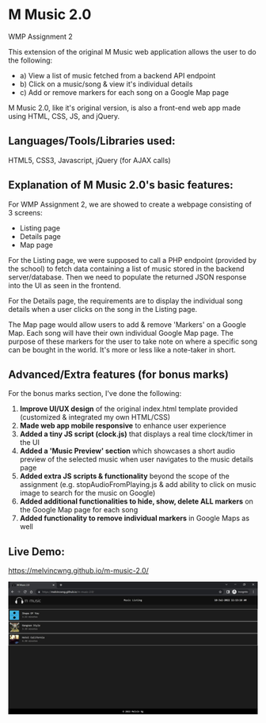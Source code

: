 # M Music 2.0

WMP Assignment 2

This extension of the original M Music web application allows the user to do the following:

- a) View a list of music fetched from a backend API endpoint
- b) Click on a music/song & view it's individual details
- c) Add or remove markers for each song on a Google Map page

M Music 2.0, like it's original version, is also a front-end web app made using HTML, CSS, JS, and jQuery.

## Languages/Tools/Libraries used:

HTML5, CSS3, Javascript, jQuery (for AJAX calls)

## Explanation of M Music 2.0's basic features:

For WMP Assignment 2, we are showed to create a webpage consisting of 3 screens:

- Listing page
- Details page
- Map page

For the Listing page, we were supposed to call a PHP endpoint (provided by the school) to fetch data containing a list of music stored in the backend server/database. Then we need to populate the returned JSON response into the UI as seen in the frontend.

For the Details page, the requirements are to display the individual song details when a user clicks on the song in the Listing page.

The Map page would allow users to add & remove 'Markers' on a Google Map. Each song will have their own individual Google Map page. The purpose of these markers for the user to take note on where a specific song can be bought in the world. It's more or less like a note-taker in short.

## Advanced/Extra features (for bonus marks)

For the bonus marks section, I've done the following:

1. **Improve UI/UX design** of the original index.html template provided (customized & integrated my own HTML/CSS)
2. **Made web app mobile responsive** to enhance user experience
3. **Added a tiny JS script (clock.js)** that displays a real time clock/timer in the UI
4. **Added a 'Music Preview' section** which showcases a short audio preview of the selected music when user navigates to the music details page
5. **Added extra JS scripts & functionality** beyond the scope of the assignment (e.g. stopAudioFromPlaying.js & add ability to click on music image to search for the music on Google)
6. **Added additional functionalities to hide, show, delete ALL markers** on the Google Map page for each song
7. **Added functionality to remove individual markers** in Google Maps as well

## Live Demo:

https://melvincwng.github.io/m-music-2.0/

<img src="./assets/img/demo.jpg" />
